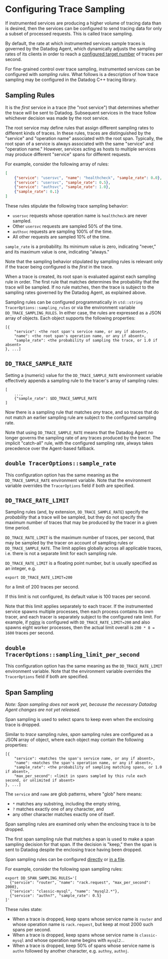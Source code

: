 Configuring Trace Sampling
==========================
If instrumented services are producing a higher volume of tracing data than is
desired, then the services can be configured to send tracing data for only a
subset of processed requests.  This is called trace sampling.

By default, the rate at which instrumented services sample traces is governed by
the Datadog Agent, which dynamically adjusts the sampling rates of its clients
in order to reach a [configured target number][1] of traces per second.

For fine-grained control over trace sampling, instrumented services can be
configured with _sampling rules_.  What follows is a description of how
trace sampling may be configured in the Datadog C++ tracing library.

Sampling Rules
--------------
It is the _first_ service in a trace (the "root service") that determines
whether the trace will be sent to Datadog.  Subsequent services in the trace
follow whichever decision was made by the root service.

The root service may define rules that assign different sampling rates to
different kinds of traces.  In these rules, traces are distinguished by the
"service" and "operation name" associated with the root span.  Typically, the
root span of a service is always associated with the same "service" and
"operation name."  However, services acting as hosts to multiple services may
produce different "service" spans for different requests.

For example, consider the following array of rules:
```json
[
    {"service": "usersvc", "name": "healthcheck", "sample_rate": 0.0},
    {"service": "usersvc", "sample_rate": 0.5},
    {"service": "authsvc", "sample_rate": 1.0},
    {"sample_rate": 0.1}
]
```
These rules stipulate the following trace sampling behavior:

- `usersvc` requests whose operation name is `healthcheck` are never sampled.
- Other `usersvc` requests are sampled 50% of the time.
- `authsvc` requests are sampling 100% of the time.
- All other requests are sampled 10% of the time.

`sample_rate` is a probability.  Its minimum value is zero, indicating "never,"
and its maximum value is one, indicating "always."

Note that the sampling behavior stipulated by sampling rules is relevant only
if the tracer being configured is the _first_ in the trace.

When a trace is created, its root span is evaluated against each sampling rule
in order.  The first rule that matches determines the probability that the
trace will be sampled.  If no rule matches, then the trace is subject to the
sampling rates governed by the Datadog Agent, as explained above.

Sampling rules can be configured programmatically in `std::string
TracerOptions::sampling_rules` or via the environment variable
`DD_TRACE_SAMPLING_RULES`.  In either case, the rules are expressed as a JSON
array of objects.  Each object supports the following properties:
```
[{
    "service": <the root span's service name, or any if absent>,
    "name": <the root span's operation name, or any if absent>,
    "sample_rate": <the probability of sampling the trace, or 1.0 if absent>
}, ...]
```

`DD_TRACE_SAMPLE_RATE`
----------------------
Setting a (numeric) value for the `DD_TRACE_SAMPLE_RATE` environment variable
effectively appends a sampling rule to the tracer's array of sampling rules:
```
[
    ...,
    {"sample_rate": $DD_TRACE_SAMPLE_RATE
]
```
Now there is a sampling rule that matches _any_ trace, and so traces that do
not match an earlier sampling rule are subject to the configured sampling rate.

Note that using `DD_TRACE_SAMPLE_RATE` means that the Datadog Agent no longer
governs the sampling rate of any traces produced by the tracer.  The implicit
"catch-all" rule, with the configured sampling rate, always takes precedence
over the Agent-based fallback.

`double TracerOptions::sample_rate`
-----------------------------------
This configuration option has the same meaning as the `DD_TRACE_SAMPLE_RATE`
environment variable.  Note that the environment variable overrides the
`TracerOptions` field if both are specified. 

`DD_TRACE_RATE_LIMIT`
---------------------
Sampling rules (and, by extension, `DD_TRACE_SAMPLE_RATE`) specify the
_probability_ that a trace will be sampled, but they do not specify the maximum
number of traces that may be produced by the tracer in a given time period.

`DD_TRACE_RATE_LIMIT` is the maximum number of traces, per second, that may be
sampled by the tracer on account of sampling rules or `DD_TRACE_SAMPLE_RATE`.
The limit applies globally across all applicable traces, i.e. there is not a
separate limit for each sampling rule.

`DD_TRACE_RATE_LIMIT` is a floating point number, but is usually specified as an integer, e.g.
```shell
export DD_TRACE_RATE_LIMIT=200
```
for a limit of 200 traces per second.

If this limit is not configured, its default value is 100 traces per second.

Note that this limit applies separately to each tracer.  If the instrumented
service spawns multiple processes, then each process contains its own tracer,
and each tracer is separately subject to the configured rate limit.  For
example, if [nginx][2] is configured with `DD_TRACE_RATE_LIMIT=200` and also
spawns eight worker processes, then the actual limit overall is `200 * 8 =
1600` traces per second.

`double TracerOptions::sampling_limit_per_second`
-------------------------------------------------
This configuration option has the same meaning as the `DD_TRACE_RATE_LIMIT`
environment variable.  Note that the environment variable overrides the
`TracerOptions` field if both are specified.

Span Sampling
-------------
_Note: Span sampling does not work yet, because the necessary Datadog Agent
changes are not yet released._

Span sampling is used to select spans to keep even when the enclosing
trace is dropped.

Similar to _trace_ sampling rules, _span_ sampling rules are configured as a
JSON array of object, where each object may contain the following properties:
```
[{
    "service": <matches the span's service name, or any if absent>,
    "name": <matches the span's operation name, or any if absent>,
    "sample_rate": <the probability of sampling matching spans, or 1.0 if absent>,
    "max_per_second": <limit in spans sampled by this rule each second, or unlimited if absent>
}, ...]
```

The `service` and `name` are glob patterns, where "glob" here means:
- `*` matches any substring, including the empty string,
- `?` matches exactly one of any character, and
- any other character matches exactly one of itself.

Span sampling rules are examined only when the enclosing trace is to be
dropped.

The first span sampling rule that matches a span is used to make a span
sampling decision for that span.  If the decision is "keep," then the span is
sent to Datadog despite the enclosing trace having been dropped.

Span sampling rules can be configured [directly][3] or [in a file][4].

For example, consider the following span sampling rules:
```shell
export DD_SPAN_SAMPLING_RULES='[
  {"service": "router", "name": "rack.request", "max_per_second": 2000},
  {"service": "classic-mysql", "name": "mysql2.*"},
  {"service": "authn?", "sample_rate": 0.5}
]'
```
These rules state:

- When a trace is dropped, keep spans whose service name is `router` and whose
  operation name is `rack.request`, but keep at most 2000 such spans per
  second.
- When a trace is dropped, keep spans whose service name is `classic-mysql` and
  whose operation name begins with `mysql2.`.
- When a trace is dropped, keep 50% of spans whose service name is `authn`
  followed by another character, e.g. `authny`, `authnj`. 

[1]: https://docs.datadoghq.com/tracing/trace_ingestion/mechanisms/?tab=environmentvariables#in-the-agent
[2]: https://docs.datadoghq.com/tracing/setup_overview/proxy_setup/?tab=nginx
[3]: configuration.md#span-sampling-rules
[4]: configuration.md#span-sampling-rules-file
